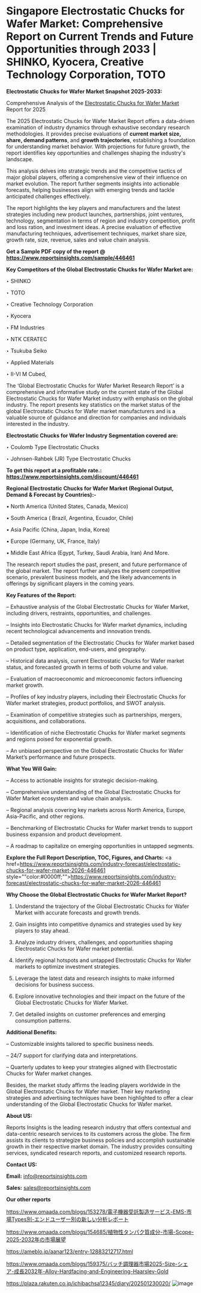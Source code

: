 # Singapore Electrostatic Chucks for Wafer Market: Comprehensive Report on Current Trends and Future Opportunities through 2033 | SHINKO, Kyocera, Creative Technology Corporation, TOTO

<strong>Electrostatic Chucks for Wafer Market Snapshot 2025-2033:</strong>

Comprehensive Analysis of the <a href=https://www.reportsinsights.com/sample/446461>Electrostatic Chucks for Wafer Market</a> Report for 2025

The 2025 Electrostatic Chucks for Wafer Market Report offers a data-driven examination of industry dynamics through exhaustive secondary research methodologies. It provides precise evaluations of <strong>current market size, share, demand patterns</strong>, and <strong>growth trajectories</strong>, establishing a foundation for understanding market behavior. With projections for future growth, the report identifies key opportunities and challenges shaping the industry's landscape.

This analysis delves into strategic trends and the competitive tactics of major global players, offering a comprehensive view of their influence on market evolution. The report further segments insights into actionable forecasts, helping businesses align with emerging trends and tackle anticipated challenges effectively.

The report highlights the key players and manufacturers and the latest strategies including new product launches, partnerships, joint ventures, technology, segmentation in terms of region and industry competition, profit and loss ration, and investment ideas. A precise evaluation of effective manufacturing techniques, advertisement techniques, market share size, growth rate, size, revenue, sales and value chain analysis.

<strong>Get a Sample PDF copy of the report @ <a href=https://www.reportsinsights.com/sample/446461 style=color:#0000ff;>https://www.reportsinsights.com/sample/446461</a></strong>

<strong>Key Competitors of the Global Electrostatic Chucks for Wafer Market are:</strong>

‣ SHINKO

‣ TOTO

‣ Creative Technology Corporation

‣ Kyocera

‣ FM Industries

‣ NTK CERATEC

‣ Tsukuba Seiko

‣ Applied Materials

‣ II-VI M Cubed,

The ‘Global Electrostatic Chucks for Wafer Market Research Report’ is a comprehensive and informative study on the current state of the Global Electrostatic Chucks for Wafer Market industry with emphasis on the global industry. The report presents key statistics on the market status of the global Electrostatic Chucks for Wafer market manufacturers and is a valuable source of guidance and direction for companies and individuals interested in the industry.

<strong>Electrostatic Chucks for Wafer Industry Segmentation covered are:</strong>

‣ Coulomb Type Electrostatic Chucks

‣ Johnsen-Rahbek (JR) Type Electrostatic Chucks

<strong>To get this report at a profitable rate.: <a href=https://www.reportsinsights.com/discount/446461 style=color:#0000ff;>https://www.reportsinsights.com/discount/446461</a></strong>

<strong>Regional Electrostatic Chucks for Wafer Market (Regional Output, Demand &amp; Forecast by Countries):-</strong>

• North America (United States, Canada, Mexico)

• South America ( Brazil, Argentina, Ecuador, Chile)

• Asia Pacific (China, Japan, India, Korea)

• Europe (Germany, UK, France, Italy)

• Middle East Africa (Egypt, Turkey, Saudi Arabia, Iran) And More.

The research report studies the past, present, and future performance of the global market. The report further analyzes the present competitive scenario, prevalent business models, and the likely advancements in offerings by significant players in the coming years.

<strong>Key Features of the Report:</strong>

– Exhaustive analysis of the Global Electrostatic Chucks for Wafer Market, including drivers, restraints, opportunities, and challenges.

– Insights into Electrostatic Chucks for Wafer market dynamics, including recent technological advancements and innovation trends.

– Detailed segmentation of the Electrostatic Chucks for Wafer market based on product type, application, end-users, and geography.

– Historical data analysis, current Electrostatic Chucks for Wafer market status, and forecasted growth in terms of both volume and value.

– Evaluation of macroeconomic and microeconomic factors influencing market growth.

– Profiles of key industry players, including their Electrostatic Chucks for Wafer market strategies, product portfolios, and SWOT analysis.

– Examination of competitive strategies such as partnerships, mergers, acquisitions, and collaborations.

– Identification of niche Electrostatic Chucks for Wafer market segments and regions poised for exponential growth.

– An unbiased perspective on the Global Electrostatic Chucks for Wafer Market’s performance and future prospects.

<strong>What You Will Gain:</strong>

– Access to actionable insights for strategic decision-making.

– Comprehensive understanding of the Global Electrostatic Chucks for Wafer Market ecosystem and value chain analysis.

– Regional analysis covering key markets across North America, Europe, Asia-Pacific, and other regions.

– Benchmarking of Electrostatic Chucks for Wafer market trends to support business expansion and product development.

– A roadmap to capitalize on emerging opportunities in untapped segments.

<strong>Explore the Full Report Description, TOC, Figures, and Charts:</strong>
<a href=https://www.reportsinsights.com/industry-forecast/electrostatic-chucks-for-wafer-market-2026-446461 style=""color:#0000ff;"">https://www.reportsinsights.com/industry-forecast/electrostatic-chucks-for-wafer-market-2026-446461</a>

<strong>Why Choose the Global Electrostatic Chucks for Wafer Market Report?</strong>

1. Understand the trajectory of the Global Electrostatic Chucks for Wafer Market with accurate forecasts and growth trends.

2. Gain insights into competitive dynamics and strategies used by key players to stay ahead.

3. Analyze industry drivers, challenges, and opportunities shaping Electrostatic Chucks for Wafer market potential.

4. Identify regional hotspots and untapped Electrostatic Chucks for Wafer markets to optimize investment strategies.

5. Leverage the latest data and research insights to make informed decisions for business success.

6. Explore innovative technologies and their impact on the future of the Global Electrostatic Chucks for Wafer Market.

7. Get detailed insights on customer preferences and emerging consumption patterns.

<strong>Additional Benefits:</strong>

– Customizable insights tailored to specific business needs.

– 24/7 support for clarifying data and interpretations.

– Quarterly updates to keep your strategies aligned with Electrostatic Chucks for Wafer market changes.

Besides, the market study affirms the leading players worldwide in the Global Electrostatic Chucks for Wafer market. Their key marketing strategies and advertising techniques have been highlighted to offer a clear understanding of the Global Electrostatic Chucks for Wafer market.

<strong><strong>About US</strong>:</strong>

Reports Insights is the leading research industry that offers contextual and data-centric research services to its customers across the globe. The firm assists its clients to strategize business policies and accomplish sustainable growth in their respective market domain. The industry provides consulting services, syndicated research reports, and customized research reports.

<strong>Contact US:</strong>

<p class=><b>Email:</b> <a href=mailto:info@reportsinsights.com>info@reportsinsights.com</a></p>
<p class=><b>Sales:</b> <a href=mailto:sales@reportsinsights.com>sales@reportsinsights.com</a></p>

<strong>Our other reports</strong>

<a href=https://www.omaada.com/blogs/153278/電子機器受託製造サービス-EMS-市場Types別-エンドユーザー別の新しい分析レポート>https://www.omaada.com/blogs/153278/電子機器受託製造サービス-EMS-市場Types別-エンドユーザー別の新しい分析レポート</a>

<a href=https://www.omaada.com/blogs/154685/植物性タンパク質成分-市場-Scope-2025-2032年の市場展望>https://www.omaada.com/blogs/154685/植物性タンパク質成分-市場-Scope-2025-2032年の市場展望</a>

<a href=https://ameblo.jp/aanar123/entry-12883212717.html>https://ameblo.jp/aanar123/entry-12883212717.html</a>

<a href=https://www.omaada.com/blogs/159375/バッチ調理器市場2025-Size-シェア-成長2032年-Alloy-Hardfacing-and-Engineering-Haarslev-Gold>https://www.omaada.com/blogs/159375/バッチ調理器市場2025-Size-シェア-成長2032年-Alloy-Hardfacing-and-Engineering-Haarslev-Gold</a>

<a href=https://plaza.rakuten.co.jp/ichibachsa12345/diary/202501230020/>https://plaza.rakuten.co.jp/ichibachsa12345/diary/202501230020/</a>
![image](https://github.com/user-attachments/assets/bd002183-3ad2-433a-8299-0a5c0bf94d45)
